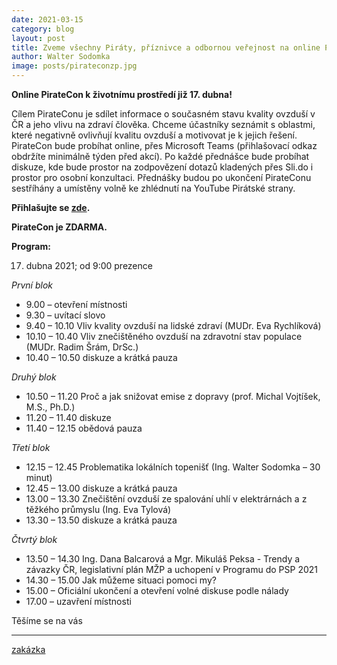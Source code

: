 ```yaml
---
date: 2021-03-15
category: blog
layout: post
title: Zveme všechny Piráty, příznivce a odbornou veřejnost na online PirateCon na téma kvalita ovzduší, který proběhne v sobotu 17. dubna 2021
author: Walter Sodomka
image: posts/pirateconzp.jpg
---
```


**Online PirateCon k životnímu prostředí již 17. dubna!**

Cílem PirateConu je sdílet informace o současném stavu kvality ovzduší v ČR a jeho vlivu na zdraví člověka. Chceme účastníky seznámit s oblastmi, které negativně ovlivňují kvalitu ovzduší a motivovat je k jejich řešení.
PirateCon bude probíhat online, přes Microsoft Teams (přihlašovací odkaz obdržíte minimálně týden před akcí). Po každé přednášce bude probíhat diskuze, kde bude prostor na zodpovězení dotazů kladených přes Sli.do i prostor pro osobní konzultaci. Přednášky budou po ukončení PirateConu sestříhány a umístěny volně ke zhlédnutí na YouTube Pirátské strany. 

**Přihlašujte se [zde](https://forms.gle/PFhcdWupbjt82Vnn8).**

**PirateCon je ZDARMA.**

**Program:**

17. dubna 2021; od 9:00 prezence

*První blok*
- 9.00 – otevření místnosti
- 9.30 – uvítací slovo
- 9.40 – 10.10 Vliv kvality ovzduší na lidské zdraví (MUDr. Eva Rychlíková)
- 10.10 – 10.40 Vliv znečištěného ovzduší na zdravotní stav populace (MUDr. Radim Šrám, DrSc.)
- 10.40 – 10.50 diskuze a krátká pauza

*Druhý blok*
- 10.50 – 11.20 Proč a jak snižovat emise z dopravy (prof. Michal Vojtíšek, M.S., Ph.D.)
- 11.20 – 11.40 diskuze
- 11.40 – 12.15 obědová pauza

*Třetí blok*
- 12.15 – 12.45 Problematika lokálních topenišť (Ing. Walter Sodomka – 30 minut)
- 12.45 – 13.00 diskuze a krátká pauza
- 13.00 – 13.30 Znečištění ovzduší ze spalování uhlí v elektrárnách a z těžkého průmyslu (Ing. Eva Tylová)
- 13.30 – 13.50 diskuze a krátká pauza

*Čtvrtý blok*
- 13.50 – 14.30 Ing. Dana Balcarová a Mgr. Mikuláš Peksa - Trendy a závazky ČR, legislativní plán MŽP a uchopení v Programu do PSP 2021
- 14.30 – 15.00 Jak můžeme situaci pomoci my? 
- 15.00 – Oficiální ukončení a otevření volné diskuse podle nálady
- 17.00 – uzavření místnosti

Těšíme se na vás


- - -
[zakázka](https://smlouvy.gov.cz/smlouva/13050176?backlink=4c6ks)
